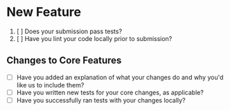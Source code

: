 # New Feature

1. [ ] Does your submission pass tests?
2. [ ] Have you lint your code locally prior to submission?

## Changes to Core Features

* [ ] Have you added an explanation of what your changes do and why you'd like us to include them?
* [ ] Have you written new tests for your core changes, as applicable?
* [ ] Have you successfully ran tests with your changes locally?